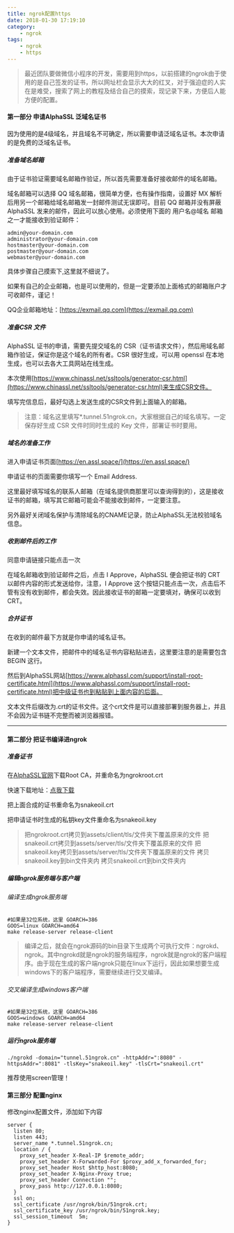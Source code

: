 ```yaml
---
title: ngrok配置https
date: 2018-01-30 17:19:10
category:
    - ngrok
tags:
    - ngrok
    - https
---
```


> 最近团队要做微信小程序的开发，需要用到https，以前搭建的ngrok由于使用的是自己签发的证书，所以网址栏会显示大大的红叉，对于强迫症的人实在是难受，搜索了网上的教程及结合自己的摸索，现记录下来，方便后人能方便的配置。

#### 第一部分 申请AlphaSSL 泛域名证书

因为使用的是4级域名，并且域名不可确定，所以需要申请泛域名证书。本次申请的是免费的泛域名证书。

##### 准备域名邮箱

由于证书验证需要域名邮箱作验证，所以首先需要准备好接收邮件的域名邮箱。

域名邮箱可以选择 QQ 域名邮箱，很简单方便，也有操作指南，设置好 MX 解析后用另一个邮箱给域名邮箱发一封邮件测试无误即可。目前 QQ 邮箱并没有屏蔽 AlphaSSL 发来的邮件，因此可以放心使用。必须使用下面的 用户名@域名 邮箱之一才能接收到验证邮件：

```
admin@your-domain.com
administrator@your-domain.com
hostmaster@your-domain.com
postmaster@your-domain.com
webmaster@your-domain.com
```
具体步骤自己摸索下,这里就不细说了。

如果有自己的企业邮箱，也是可以使用的，但是一定要添加上面格式的邮箱账户才可收邮件，谨记！

QQ企业邮箱地址：[https://exmail.qq.com](https://exmail.qq.com)


##### 准备CSR 文件

AlphaSSL 证书的申请，需要先提交域名的 CSR（证书请求文件），然后用域名邮箱作验证，保证你是这个域名的所有者。CSR 很好生成，可以用 openssl 在本地生成，也可以去各大工具网站在线生成。
<!-- more -->
本次使用[https://www.chinassl.net/ssltools/generator-csr.html](https://www.chinassl.net/ssltools/generator-csr.html)来生成CSR文件。

填写完信息后，最好勾选上发送生成的CSR文件到上面输入的邮箱。

> 注意：域名这里填写*.tunnel.51ngrok.cn，大家根据自己的域名填写。一定保存好生成 CSR 文件时同时生成的 Key 文件，部署证书时要用。

##### 域名的准备工作

进入申请证书页面[https://en.assl.space/](https://en.assl.space/)

申请证书的页面需要你填写一个 Email Address.

这里最好填写域名的联系人邮箱（在域名提供商那里可以查询得到的），这是接收证书的邮箱，填写其它邮箱可能会不能接收到邮件，一定要注意。

另外最好关闭域名保护与清除域名的CNAME记录，防止AlphaSSL无法校验域名信息。


##### 收到邮件后的工作

同意申请链接只能点击一次

在域名邮箱收到验证邮件之后，点击 I Approve，AlphaSSL 便会把证书的 CRT 以邮件内容的形式发送给你，注意，I Approve 这个按钮只能点击一次，点击后不管有没有收到邮件，都会失效。因此接收证书的邮箱一定要填对，确保可以收到 CRT。

##### 合并证书

在收到的邮件最下方就是你申请的域名证书。

新建一个文本文件，把邮件中的域名证书内容粘贴进去，这里要注意的是需要包含 BEGIN 这行。

然后到AlphaSSL网站[https://www.alphassl.com/support/install-root-certificate.html](https://www.alphassl.com/support/install-root-certificate.html)把中级证书也到粘贴到上面内容的后面。

文本文件后缀改为.crt的证书文件。这个crt文件是可以直接部署到服务器上，并且不会因为证书链不完整而被浏览器报错。

---

#### 第二部分 把证书编译进ngrok

##### 准备证书

在[AlphaSSL官网](https://www.alphassl.com/support/install-root-certificate.html)下载Root CA，并重命名为ngrokroot.crt


快速下载地址：[点我下载](https://www.alphassl.com/support/roots/root.pem)

把上面合成的证书重命名为snakeoil.crt

把申请证书时生成的私钥key文件重命名为snakeoil.key


> 把ngrokroot.crt拷贝到assets/client/tls/文件夹下覆盖原来的文件
> 把snakeoil.crt拷贝到assets/server/tls/文件夹下覆盖原来的文件
> 把snakeoil.key拷贝到assets/server/tls/文件夹下覆盖原来的文件
> 拷贝snakeoil.key到bin文件夹内
> 拷贝snakeoil.crt到bin文件夹内


##### 编辑ngrok服务端与客户端

###### 编译生成ngrok服务端
```
#如果是32位系统，这里 GOARCH=386
GOOS=linux GOARCH=amd64  
make release-server release-client
```

> 编译之后，就会在ngrok源码的bin目录下生成两个可执行文件：ngrokd、ngrok。其中ngrokd就是ngrok的服务端程序，ngrok就是ngrok的客户端程序。由于现在生成的客户端ngrok只能在linux下运行，因此如果想要生成windows下的客户端程序，需要继续进行交叉编译。

###### 交叉编译生成windows客户端

```
#如果是32位系统，这里 GOARCH=386
GOOS=windows GOARCH=amd64
make release-server release-client
```

##### 运行ngrok服务端

```
./ngrokd -domain="tunnel.51ngrok.cn" -httpAddr=":8080" -httpsAddr=":8081" -tlsKey="snakeoil.key" -tlsCrt="snakeoil.crt"
```
推荐使用screen管理！


#### 第三部分 配置nginx

修改nginx配置文件，添加如下内容


```
server {
  listen 80;
  listen 443;
  server_name *.tunnel.51ngrok.cn;
  location / {
    proxy_set_header X-Real-IP $remote_addr;
    proxy_set_header X-Forwarded-For $proxy_add_x_forwarded_for;
    proxy_set_header Host $http_host:8080;
    proxy_set_header X-Nginx-Proxy true;
    proxy_set_header Connection "";
    proxy_pass http://127.0.0.1:8080;
  }
  ssl on;
  ssl_certificate /usr/ngrok/bin/51ngrok.crt;
  ssl_certificate_key /usr/ngrok/bin/51ngrok.key;
  ssl_session_timeout  5m;
}
```
